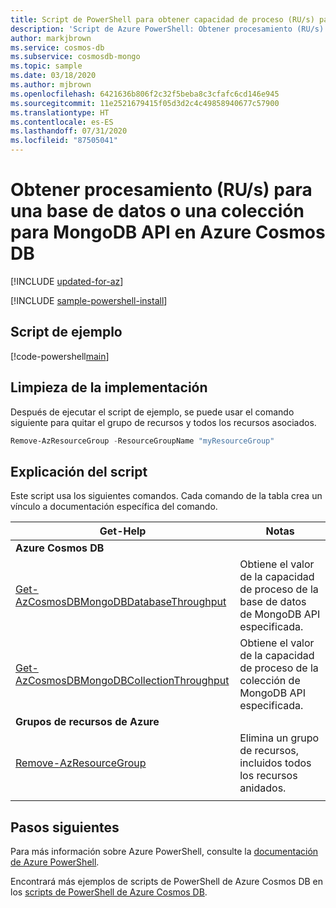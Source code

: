 ```yaml
---
title: Script de PowerShell para obtener capacidad de proceso (RU/s) para la API de Azure Cosmos DB para MongoDB
description: 'Script de Azure PowerShell: Obtener procesamiento (RU/s) para MongoDB API en Azure Cosmos DB'
author: markjbrown
ms.service: cosmos-db
ms.subservice: cosmosdb-mongo
ms.topic: sample
ms.date: 03/18/2020
ms.author: mjbrown
ms.openlocfilehash: 6421636b806f2c32f5beba8c3cfafc6cd146e945
ms.sourcegitcommit: 11e2521679415f05d3d2c4c49858940677c57900
ms.translationtype: HT
ms.contentlocale: es-ES
ms.lasthandoff: 07/31/2020
ms.locfileid: "87505041"
---
```

# <a name="get-throughput-rus-for-a-database-or-collection-for-azure-cosmos-db---mongodb-api"></a>Obtener procesamiento (RU/s) para una base de datos o una colección para MongoDB API en Azure Cosmos DB

[!INCLUDE [updated-for-az](../../../../../includes/updated-for-az.md)]

[!INCLUDE [sample-powershell-install](../../../../../includes/sample-powershell-install-no-ssh.md)]

## <a name="sample-script"></a>Script de ejemplo

[!code-powershell[main](../../../../../powershell_scripts/cosmosdb/mongodb/ps-mongodb-ru-get.ps1 "Get throughput on a database or collection for MongoDB API")]

## <a name="clean-up-deployment"></a>Limpieza de la implementación

Después de ejecutar el script de ejemplo, se puede usar el comando siguiente para quitar el grupo de recursos y todos los recursos asociados.

```powershell
Remove-AzResourceGroup -ResourceGroupName "myResourceGroup"
```

## <a name="script-explanation"></a>Explicación del script

Este script usa los siguientes comandos. Cada comando de la tabla crea un vínculo a documentación específica del comando.

| Get-Help | Notas |
|---|---|
|**Azure Cosmos DB**| |
| [Get-AzCosmosDBMongoDBDatabaseThroughput](https://docs.microsoft.com/powershell/module/az.cosmosdb/get-azcosmosdbmongodbdatabasethroughput) | Obtiene el valor de la capacidad de proceso de la base de datos de MongoDB API especificada. |
| [Get-AzCosmosDBMongoDBCollectionThroughput](https://docs.microsoft.com/powershell/module/az.cosmosdb/get-azcosmosdbmongodbcollectionthroughput) | Obtiene el valor de la capacidad de proceso de la colección de MongoDB API especificada. |
|**Grupos de recursos de Azure**| |
| [Remove-AzResourceGroup](https://docs.microsoft.com/powershell/module/az.resources/remove-azresourcegroup) | Elimina un grupo de recursos, incluidos todos los recursos anidados. |
|||

## <a name="next-steps"></a>Pasos siguientes

Para más información sobre Azure PowerShell, consulte la [documentación de Azure PowerShell](https://docs.microsoft.com/powershell/).

Encontrará más ejemplos de scripts de PowerShell de Azure Cosmos DB en los [scripts de PowerShell de Azure Cosmos DB](../../../powershell-samples.md).